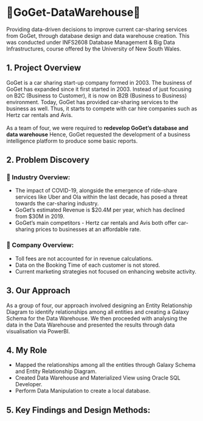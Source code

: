 # 🚗GoGet-DataWarehouse🚗
Providing data-driven decisions to improve current car-sharing services from GoGet, through database design and data warehouse creation. This was conducted under INFS2608 Database Management & Big Data Infrastructures, course offered by the University of New South Wales.

<h2>1. Project Overview</h2> 

GoGet is a car sharing start-up company formed in 2003. The business of GoGet has expanded since it first started in 2003. Instead of just focusing on B2C (Business to Customer), it is now on B2B (Business to Business) environment. Today, GoGet has provided car-sharing services to the business as well. Thus, it starts to compete with car hire companies such as Hertz car rentals and Avis.</br>  <br>As a team of four, we were required to <b>redevelop GoGet’s database and data warehouse</b> Hence, GoGet requested the development of a business intelligence platform to produce some basic reports. 

<h2>2. Problem Discovery</h2> 
<h3>🚗 Industry Overview:</h3>

- The impact of COVID-19, alongside the emergence of ride-share services like Uber and Ola within the last decade, has posed a threat towards the car-sharing industry.
- GoGet’s estimated Revenue is $20.4M per year, which has declined from $30M in 2019.
- GoGet’s main competitors - Hertz car rentals and Avis both offer car-sharing prices to businesses at an affordable rate.

<h3>💼 Company Overview:</h3>

- Toll fees are not accounted for in revenue calculations.
- Data on the Booking Time of each customer is not stored.
- Current marketing strategies not focused on enhancing website activity.

<h2>3. Our Approach</h2>

As a group of four, our approach involved designing an Entity Relationship Diagram to identify relationships among all entities and creating a Galaxy Schema for the Data Warehouse. We then proceeded with analysing the data in the Data Warehouse and presented the results through data visualisation via PowerBI.

 <h2>4. My Role</h2>
 
 - Mapped the relationships among all the entities through Galaxy Schema and Entity Relationship Diagram.
 - Created Data Warehouse and Materialized View using Oracle SQL Developer.
 - Perform Data Manipulation to create a local database.  

<h2> 5. Key Findings and Design Methods: 

